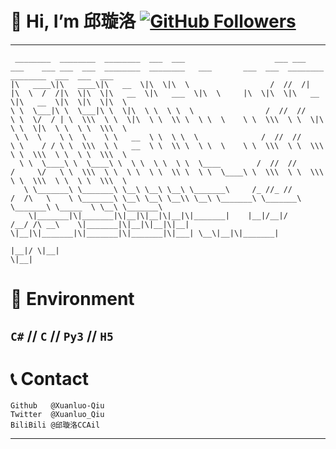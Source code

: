 # 👋 Hi, I’m 邱璇洛 <a href="https://github.com/Xuanluo-Qiu"><img alt="GitHub Followers" src="https://img.shields.io/github/followers/Xuanluo-Qiu?style=flat&logo=github" /></a>
***
```text
 ________  ________  ________  ___  ___                    ___ ___      ___    ___ ___  ___  ________  ________   ___       ___  ___  ________  ________  ___  ___  ___     
|\   ____\|\   ____\|\   __  \|\  \|\  \                  /  //  /|    |\  \  /  /|\  \|\  \|\   __  \|\   ___  \|\  \     |\  \|\  \|\   __  \|\   __  \|\  \|\  \|\  \    
\ \  \___|\ \  \___|\ \  \|\  \ \  \ \  \                /  //  //     \ \  \/  / | \  \\\  \ \  \|\  \ \  \\ \  \ \  \    \ \  \\\  \ \  \|\  \ \  \|\  \ \  \ \  \\\  \   
 \ \  \    \ \  \    \ \   __  \ \  \ \  \              /  //  //       \ \    / / \ \  \\\  \ \   __  \ \  \\ \  \ \  \    \ \  \\\  \ \  \\\  \ \  \\\  \ \  \ \  \\\  \  
  \ \  \____\ \  \____\ \  \ \  \ \  \ \  \____        /  //  //         /     \/   \ \  \\\  \ \  \ \  \ \  \\ \  \ \  \____\ \  \\\  \ \  \\\  \ \  \\\  \ \  \ \  \\\  \ 
   \ \_______\ \_______\ \__\ \__\ \__\ \_______\     /_ //_ //         /  /\   \    \ \_______\ \__\ \__\ \__\\ \__\ \_______\ \_______\ \_______\ \_____  \ \__\ \_______\
    \|_______|\|_______|\|__|\|__|\|__|\|_______|    |__|/__|/         /__/ /\ __\    \|_______|\|__|\|__|\|__| \|__|\|_______|\|_______|\|_______|\|___| \__\|__|\|_______|
                                                                       |__|/ \|__|                                                                       \|__|              
```

# 📕 Environment
## `C#` // `C` // `Py3` // `H5`

# 📞 Contact

```text
Github   @Xuanluo-Qiu
Twitter  @Xuanluo_Qiu
BiliBili @邱璇洛CCAil
```
***
